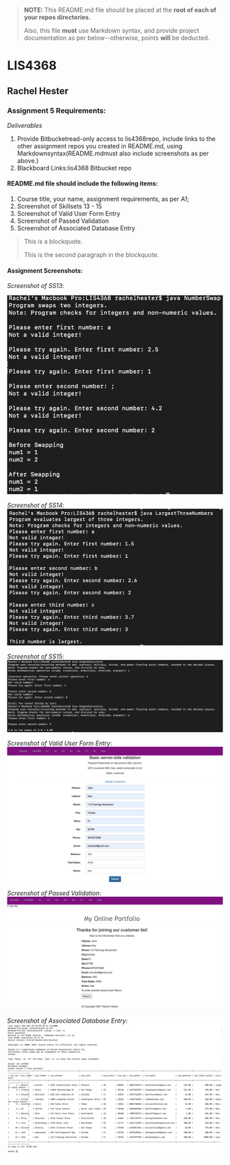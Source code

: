 > **NOTE:** This README.md file should be placed at the **root of each of your repos directories.**
>
>Also, this file **must** use Markdown syntax, and provide project documentation as per below--otherwise, points **will** be deducted.
>

# LIS4368

## Rachel Hester 

### Assignment 5 Requirements:

*Deliverables*

1. Provide Bitbucketread-only access to lis4368repo, include links to the other assignment repos you created in README.md, using Markdownsyntax(README.mdmust also include screenshots as per above.)
2. Blackboard Links:lis4368 Bitbucket repo

#### README.md file should include the following items:

1. Course title, your name, assignment requirements, as per A1;
2. Screenshot of Skillsets 13 - 15
3. Screenshot of Valid User Form Entry
4. Screenshot of Passed Validation
5. Screenshot of Associated Database Entry 


> This is a blockquote.
> 
> This is the second paragraph in the blockquote.
>


#### Assignment Screenshots:

*Screenshot of SS13*:

![Skillset 13](img/SS13_A5.png)

*Screenshot of SS14*:
![Skillset 14](img/SS14_A5.png)

*Screenshot of SS15*:
![Skillset 15](img/SS15_A5.png)

*Screenshot of Valid User Form Entry*:
![Valid User Form Entry](img/ValidUserFormEntry_A5.png)

*Screenshot of Passed Validation*:
![Passed Validation](img/PassedValidation_A5.png)

*Screenshot of Associated Database Entry*:
![Associated Database](img/AssociatedDB_A5.png)







